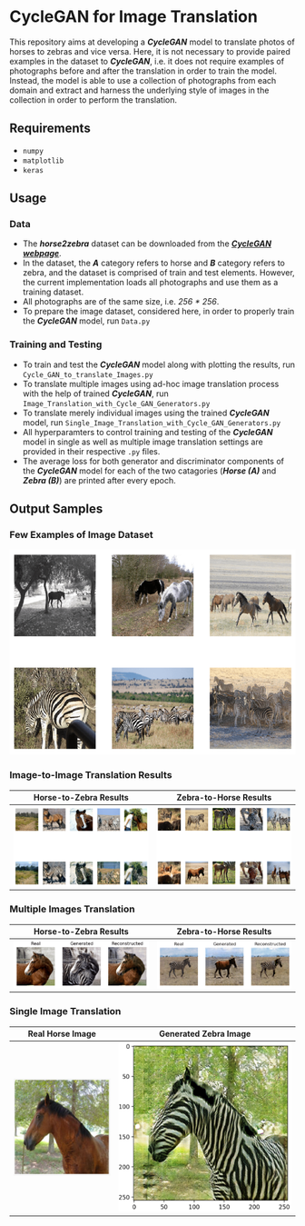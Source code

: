 # CycleGAN for Image Translation
This repository aims at developing a ***CycleGAN*** model to translate photos of horses to zebras and vice versa. Here, it is not necessary to provide paired examples in the dataset to ***CycleGAN***, i.e. it does not require examples of photographs before and after the translation in order to train the model. Instead, the model is able to use a collection of photographs from each domain and extract and harness the underlying style of images in the collection in order to perform the translation.
## Requirements
- `numpy`
- `matplotlib`
- `keras`
## Usage
### Data
- The ***horse2zebra*** dataset can be downloaded from the [***CycleGAN webpage***](https://people.eecs.berkeley.edu/~taesung_park/CycleGAN/datasets/horse2zebra.zip). 
- In the dataset, the ***A*** category refers to horse and ***B*** category refers to zebra, and the dataset is comprised of train and test elements. However, the current implementation loads all photographs and use them as a training dataset.
- All photographs are of the same size, i.e. *256 * 256*.
- To prepare the image dataset, considered here, in order to properly train the ***CycleGAN*** model, run `Data.py`
### Training and Testing
- To train and test the ***CycleGAN*** model along with plotting the results, run `Cycle_GAN_to_translate_Images.py`
- To translate multiple images using ad-hoc image translation process with the help of trained ***CycleGAN***, run `Image_Translation_with_Cycle_GAN_Generators.py`
- To translate merely individual images using the trained ***CycleGAN*** model, run `Single_Image_Translation_with_Cycle_GAN_Generators.py`
- All hyperparamters to control training and testing of the ***CycleGAN*** model in single as well as multiple image translation settings are provided in their respective `.py` files.
- The average loss for both generator and discriminator components of the ***CycleGAN*** model for each of the two catagories (***Horse (A)*** and ***Zebra (B)***) are printed after every epoch.
## Output Samples
### Few Examples of Image Dataset
![alt text](https://github.com/fork123aniket/CycleGAN-for-Image-Translation/blob/main/Images/1.PNG)
### Image-to-Image Translation Results
| Horse-to-Zebra Results        | Zebra-to-Horse Results           |
| ------------------------- |:----------------------------:|
| ![alt text](https://github.com/fork123aniket/CycleGAN-for-Image-Translation/blob/main/Images/2.PNG) | ![alt text](https://github.com/fork123aniket/CycleGAN-for-Image-Translation/blob/main/Images/3.PNG) |
### Multiple Images Translation
| Horse-to-Zebra Results        | Zebra-to-Horse Results           |
| ------------------------- |:----------------------------:|
| ![alt text](https://github.com/fork123aniket/CycleGAN-for-Image-Translation/blob/main/Images/4.PNG) | ![alt text](https://github.com/fork123aniket/CycleGAN-for-Image-Translation/blob/main/Images/5.PNG) |
### Single Image Translation
| Real Horse Image        | Generated Zebra Image           |
| ------------------------- |:----------------------------:|
| ![alt text](https://github.com/fork123aniket/CycleGAN-for-Image-Translation/blob/main/Images/6.PNG) | ![alt text](https://github.com/fork123aniket/CycleGAN-for-Image-Translation/blob/main/Images/7.PNG) |
